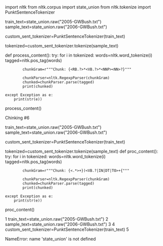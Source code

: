 

import nltk 
from nltk.corpus import state_union
from nltk.tokenize import PunktSentenceTokenizer

train_text=state_union.raw("2005-GWBush.txt")
sample_text=state_union.raw("2006-GWBush.txt")

custom_sent_tokenizer=PunktSentenceTokenizer(train_text)

tokenized=custom_sent_tokenizer.tokenize(sample_text)

def process_content():
    try:
        for i in tokenized:
            words=nltk.word_tokenize(i)
            tagged=nltk.pos_tag(words)
            
            chunkGram=r"""Chunk: {<RB.?>*<VB.?>*<NNP><NN>?}"""
            
            chunkParser=nltk.RegexpParser(chunkGram)
            chunked=chunkParser.parse(tagged)
            print(chunked)
            
    except Exception as e:
        print(str(e))
        
process_content()


Chinking #6

train_text=state_union.raw("2005-GWBush.txt")
sample_text=state_union.raw("2006-GWBush.txt")

custom_sent_tokenizer=PunktSentenceTokenizer(train_text)

tokenized=custom_sent_tokenizer.tokenize(sample_text)
def proc_content():
    try:
        for i in tokenized:
            words=nltk.word_tokenize(i)
            tagged=nltk.pos_tag(words)
            
            chunkGram=r"""Chunk: {<.*>+})<VB.?|IN|DT|TO>+{"""
            
            chunkParser=nltk.RegexpParser(chunkGram)
            chunked=chunkParser.parse(tagged)
            print(chunked)
            
    except Exception as e:
        print(str(e))
        
proc_content()


1 train_text=state_union.raw("2005-GWBush.txt")
      2 sample_text=state_union.raw("2006-GWBush.txt")
      3 
      4 custom_sent_tokenizer=PunktSentenceTokenizer(train_text)
      5 

NameError: name 'state_union' is not defined
